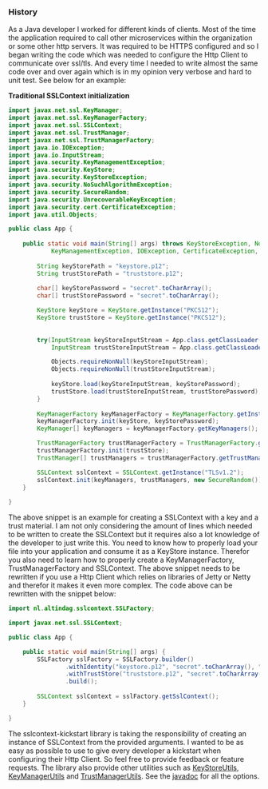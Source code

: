 ### History
As a Java developer I worked for different kinds of clients. Most of the time the application required to call other microservices within the organization or some other http servers. 
It was required to be HTTPS configured and so I began writing the code which was needed to configure the Http Client to communicate over ssl/tls. And every time I needed to write almost the same code over and over again which is in my opinion very verbose and hard to unit test. See below for an example:

**Traditional SSLContext initialization**
```java
import javax.net.ssl.KeyManager;
import javax.net.ssl.KeyManagerFactory;
import javax.net.ssl.SSLContext;
import javax.net.ssl.TrustManager;
import javax.net.ssl.TrustManagerFactory;
import java.io.IOException;
import java.io.InputStream;
import java.security.KeyManagementException;
import java.security.KeyStore;
import java.security.KeyStoreException;
import java.security.NoSuchAlgorithmException;
import java.security.SecureRandom;
import java.security.UnrecoverableKeyException;
import java.security.cert.CertificateException;
import java.util.Objects;

public class App {
    
    public static void main(String[] args) throws KeyStoreException, NoSuchAlgorithmException, 
            KeyManagementException, IOException, CertificateException, UnrecoverableKeyException {
        
        String keyStorePath = "keystore.p12";
        String trustStorePath = "truststore.p12";
        
        char[] keyStorePassword = "secret".toCharArray();
        char[] trustStorePassword = "secret".toCharArray();

        KeyStore keyStore = KeyStore.getInstance("PKCS12");
        KeyStore trustStore = KeyStore.getInstance("PKCS12");
        
        
        try(InputStream keyStoreInputStream = App.class.getClassLoader().getResourceAsStream(keyStorePath);
            InputStream trustStoreInputStream = App.class.getClassLoader().getResourceAsStream(trustStorePath)) {

            Objects.requireNonNull(keyStoreInputStream);
            Objects.requireNonNull(trustStoreInputStream);
            
            keyStore.load(keyStoreInputStream, keyStorePassword);
            trustStore.load(trustStoreInputStream, trustStorePassword);
        }
        
        KeyManagerFactory keyManagerFactory = KeyManagerFactory.getInstance(KeyManagerFactory.getDefaultAlgorithm());
        keyManagerFactory.init(keyStore, keyStorePassword);
        KeyManager[] keyManagers = keyManagerFactory.getKeyManagers();

        TrustManagerFactory trustManagerFactory = TrustManagerFactory.getInstance(TrustManagerFactory.getDefaultAlgorithm());
        trustManagerFactory.init(trustStore);
        TrustManager[] trustManagers = trustManagerFactory.getTrustManagers();

        SSLContext sslContext = SSLContext.getInstance("TLSv1.2");
        sslContext.init(keyManagers, trustManagers, new SecureRandom());
    }
    
}
```
The above snippet is an example for creating a SSLContext with a key and a trust material. I am not only considering the amount of lines which needed to be written to create the SSLContext but it requires also a lot knowledge of the developer to just write this.
You need to know how to properly load your file into your application and consume it as a KeyStore instance. Therefor you also need to learn how to properly create a KeyManagerFactory, TrustManagerFactory and SSLContext. 
The above snippet needs to be rewritten if you use a Http Client which relies on libraries of Jetty or Netty and therefor it makes it even more complex. The code above can be rewritten with the snippet below:
```java
import nl.altindag.sslcontext.SSLFactory;

import javax.net.ssl.SSLContext;

public class App {

    public static void main(String[] args) {
        SSLFactory sslFactory = SSLFactory.builder()
                .withIdentity("keystore.p12", "secret".toCharArray(), "PKCS12")
                .withTrustStore("truststore.p12", "secret".toCharArray(), "PKCS12")
                .build();
        
        SSLContext sslContext = sslFactory.getSslContext();
    }

}
```
The sslcontext-kickstart library is taking the responsibility of creating an instance of SSLContext from the provided arguments. I wanted to be as easy as possible to use to give every developer a kickstart when configuring their Http Client. So feel free to provide feedback or feature requests.
The library also provide other utilities such as [KeyStoreUtils](https://github.com/Hakky54/sslcontext-kickstart/blob/master/sslcontext-kickstart/src/main/java/nl/altindag/sslcontext/util/KeyStoreUtils.java), [KeyManagerUtils](https://github.com/Hakky54/sslcontext-kickstart/blob/master/sslcontext-kickstart/src/main/java/nl/altindag/sslcontext/util/KeyManagerUtils.java) and [TrustManagerUtils](https://github.com/Hakky54/sslcontext-kickstart/blob/master/sslcontext-kickstart/src/main/java/nl/altindag/sslcontext/util/TrustManagerUtils.java). See the [javadoc](https://sslcontext-kickstart.com/apidocs/index.html) for all the options.
